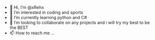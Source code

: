 - 👋 Hi, I’m @xRehx 
- 👀 I’m interested in coding and sports
- 🌱 I’m currently learning python and C#
- 💞️ I’m looking to collaborate on any projects and i will try my best to be the BEST
- 📫 How to reach me ...

<!---
xRehx/xRehx is a ✨ special ✨ repository because its `README.md` (this file) appears on your GitHub profile.
You can click the Preview link to take a look at your changes.
--->
